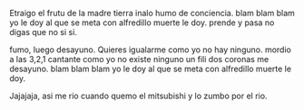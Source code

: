 Etraigo el frutu de la madre tierra inalo humo de conciencia.
blam blam blam yo le doy al que se meta con alfredillo muerte le doy.
prende y pasa no digas que no si si.


fumo, luego desayuno. Quieres igualarme
como yo no hay ninguno.
mordio a las 3,2,1 cantante como yo no existe ninguno un fili dos coronas me desayuno.
blam blam blam yo le doy al que se meta con alfredillo muerte le doy.

Jajajaja, asi me rio cuando quemo el mitsubishi y lo zumbo por el rio.
